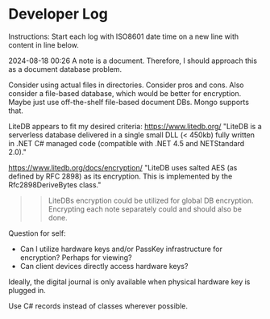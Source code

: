 # Developer Log
Instructions: Start each log with ISO8601 date time on a new line with content in line below.


2024-08-18 00:26
A note is a document. Therefore, I should approach this as a document database problem. 

Consider using actual files in directories. Consider pros and cons.
Also consider a file-based database, which would be better for encryption.
Maybe just use off-the-shelf file-based document DBs. Mongo supports that.

LiteDB appears to fit my desired criteria:
https://www.litedb.org/
"LiteDB is a serverless database delivered in a single small DLL (< 450kb) fully written in .NET C# managed code (compatible with .NET 4.5 and NETStandard 2.0)."

https://www.litedb.org/docs/encryption/
"LiteDB uses salted AES (as defined by RFC 2898) as its encryption. This is implemented by the Rfc2898DeriveBytes class."

>> LiteDBs encryption could be utilized for global DB encryption. Encrypting each note separately could and should also be done. 


Question for self:
- Can I utilize hardware keys and/or PassKey infrastructure for encryption? Perhaps for viewing?
- Can client devices directly access hardware keys?

Ideally, the digital journal is only available when physical hardware key is plugged in.



Use C# records instead of classes wherever possible.

